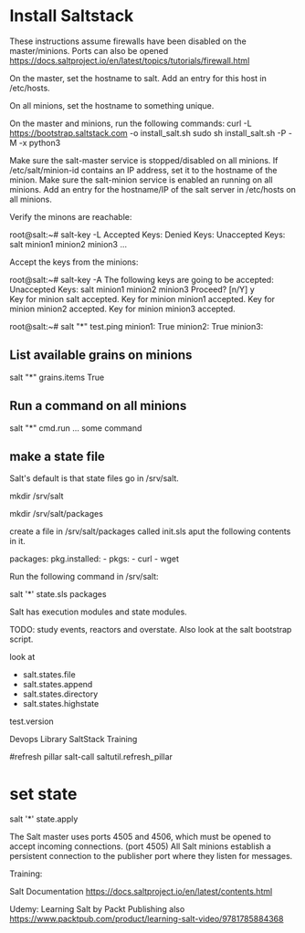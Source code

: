 


# Install Saltstack 

These instructions assume firewalls have been disabled on the master/minions.
Ports can also be opened
https://docs.saltproject.io/en/latest/topics/tutorials/firewall.html

On the master, set the hostname to salt. Add an entry for this host in /etc/hosts.

On all minions, set the hostname to something unique. 

On the master and minions, run the following commands:
curl -L https://bootstrap.saltstack.com -o install_salt.sh
sudo sh install_salt.sh -P -M -x python3

Make sure the salt-master service is stopped/disabled on all minions.
If /etc/salt/minion-id contains an IP address, set it to the hostname of the minion.
Make sure the salt-minion service is enabled an running on all minions.
Add an entry for the hostname/IP of the salt server in /etc/hosts on all minions.


Verify the minons are reachable:

root@salt:~# salt-key -L
Accepted Keys:
Denied Keys:
Unaccepted Keys:
salt
minion1
minion2
minion3
...


Accept the keys from the minions:

root@salt:~# salt-key -A
The following keys are going to be accepted:
Unaccepted Keys:
salt
minion1
minion2
minion3
Proceed? [n/Y] y       
Key for minion salt accepted.
Key for minion minion1 accepted.
Key for minion minion2 accepted.
Key for minion minion3 accepted.


root@salt:~# salt "*" test.ping
minion1:
    True
minion2:
    True
minion3:


## List available grains on minions
salt "*" grains.items
    True

## Run a command on all minions

salt "*" cmd.run ... some command


## make a state file

Salt's default is that state files go in /srv/salt.

mkdir /srv/salt

mkdir /srv/salt/packages

create a file in /srv/salt/packages called init.sls
aput the following contents in it.

packages:
  pkg.installed:
    - pkgs:
      - curl
      - wget

Run the following command in /srv/salt:

salt '*' state.sls packages

Salt has execution modules and state modules.

TODO: study events, reactors and overstate. Also look at the salt bootstrap script.

 look at 

- salt.states.file
- salt.states.append
- salt.states.directory
- salt.states.highstate


test.version 

Devops Library SaltStack Training

#refresh pillar
salt-call saltutil.refresh_pillar

# set state
salt '*' state.apply


The Salt master uses ports 4505 and 4506, which must be opened to accept incoming connections. (port 4505) All Salt minions establish a persistent connection to the publisher port where they listen for messages.



Training:

Salt Documentation https://docs.saltproject.io/en/latest/contents.html

Udemy: Learning Salt by Packt Publishing  also https://www.packtpub.com/product/learning-salt-video/9781785884368

